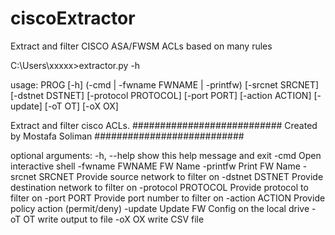 # ciscoExtractor
Extract and filter CISCO ASA/FWSM ACLs based on many rules

C:\Users\xxxxx>extractor.py -h


usage: PROG [-h] (-cmd | -fwname FWNAME | -printfw) [-srcnet SRCNET]
            [-dstnet DSTNET] [-protocol PROTOCOL] [-port PORT]
            [-action ACTION] [-update] [-oT OT] [-oX OX]

Extract and filter cisco ACLs.
###########################
Created by Mostafa Soliman
###########################

optional arguments:
  -h, --help          show this help message and exit
  -cmd                Open interactive shell
  -fwname FWNAME      FW Name
  -printfw            Print FW Name
  -srcnet SRCNET      Provide source network to filter on
  -dstnet DSTNET      Provide destination network to filter on
  -protocol PROTOCOL  Provide protocol to filter on
  -port PORT          Provide port number to filter on
  -action ACTION      Provide policy action (permit/deny)
  -update             Update FW Config on the local drive
  -oT OT              write output to file
  -oX OX              write CSV file
